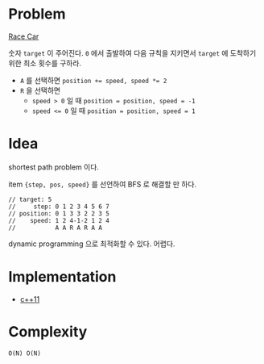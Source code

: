 # Problem

[Race Car](https://leetcode.com/problems/race-car/)

숫자 `target` 이 주어진다. `0` 에서 출발하여 다음 규칙을 지키면서
`target` 에 도착하기 위한 최소 횟수를 구하라.

* `A` 를 선택하면 `position += speed, speed *= 2`
* `R` 을 선택하면 
  * `speed > 0` 일 때 `position = position, speed = -1`
  * `speed <= 0` 일 때 `position = position, speed = 1`

# Idea

shortest path problem 이다.

item `{step, pos, speed}` 를 선언하여 BFS 로 해결할 만 하다.

```
// target: 5
//     step: 0 1 2 3 4 5 6 7
// position: 0 1 3 3 2 2 3 5
//    speed: 1 2 4-1-2 1 2 4
//           A A R A R A A
```

dynamic programming 으로 최적화할 수 있다. 어렵다.

# Implementation

* [c++11](a.cpp)

# Complexity

```
O(N) O(N)
```
